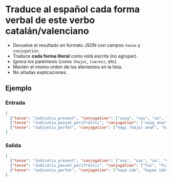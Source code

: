 # Traduce al español cada forma verbal de este verbo catalán/valenciano

- Devuelve el resultado en formato JSON con campos `tense` y `conjugation`.
- Traduce **cada forma literal** como está escrita (no agrupar).
- Ignora los paréntesis (como `(haja)`, `(vares)`, etc).
- Mantén el mismo orden de los elementos en la lista.
- No añadas explicaciones.

## Ejemplo

### Entrada

```json
[
  {"tense": "indicatiu_present", "conjugation": ["vaig", "vas", "va", "anem", "aneu", "van"]},
  {"tense": "indicatiu_passat_perifràstic", "conjugation": ["vaig anar", "vas (vares) anar", "va anar", "vam anar", "vau anar", "van anar"]},
  {"tense": "subjuntiu_perfet", "conjugation": ["hagi (haja) anat", "hagis (hages) anat", "hagi (haja) anat", "hàgim anat", "hàgiu anat", "hagin anat"]}
]
```

### Salida

```json
[
  {"tense": "indicatiu_present", "conjugation": ["voy", "vas", "va", "vamos", "vais", "van"]},
  {"tense": "indicatiu_passat_perifràstic", "conjugation": ["fui", "fuiste", "fue", "fuimos", "fuisteis", "fueron"]},
  {"tense": "subjuntiu_perfet", "conjugation": ["haya ido", "hayas ido", "haya ido", "hayamos ido", "hayáis ido", "hayan ido"]}
]
```
